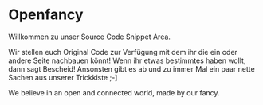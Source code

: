 Openfancy
=========

Willkommen zu unser Source Code Snippet Area.

Wir stellen euch Original Code zur Verfügung mit dem ihr die ein oder andere Seite nachbauen könnt! Wenn ihr etwas bestimmtes haben wollt, dann sagt Bescheid! Ansonsten gibt es ab und zu immer Mal ein paar nette Sachen aus unserer Trickkiste ;-]


We believe in an open and connected world, made by our fancy.

